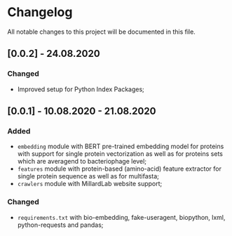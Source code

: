 # Changelog
All notable changes to this project will be documented in this file.


## [0.0.2] - 24.08.2020
### Changed
* Improved setup for Python Index Packages;


## [0.0.1] - 10.08.2020 - 21.08.2020
### Added
* `embedding` module with BERT pre-trained embedding model for proteins with support for single protein vectorization as well as for proteins sets which are averagend to bacteriophage level;
* `features` module with protein-based (amino-acid) feature extractor for single protein sequence as well as for multifasta;
* `crawlers` module with MillardLab website support;

### Changed
* `requirements.txt` with bio-embedding, fake-useragent, biopython, lxml, python-requests and pandas;
